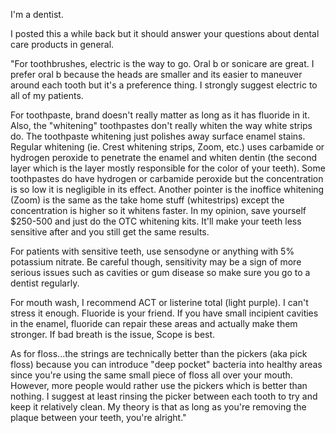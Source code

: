 I'm a dentist.

I posted this a while back but it should answer your questions about dental care products in general.

"For toothbrushes, electric is the way to go. Oral b or sonicare are great. I prefer oral b because the heads are smaller and its easier to maneuver around each tooth but it's a preference thing. I strongly suggest electric to all of my patients.

For toothpaste, brand doesn't really matter as long as it has fluoride in it. Also, the "whitening" toothpastes don't really whiten the way white strips do. The toothpaste whitening just polishes away surface enamel stains. Regular whitening (ie. Crest whitening strips, Zoom, etc.) uses carbamide or hydrogen peroxide to penetrate the enamel and whiten dentin (the second layer which is the layer mostly responsible for the color of your teeth). Some toothpastes do have hydrogen or carbamide peroxide but the concentration is so low it is negligible in its effect. Another pointer is the inoffice whitening (Zoom) is the same as the take home stuff (whitestrips) except the concentration is higher so it whitens faster. In my opinion, save yourself $250-500 and just do the OTC whitening kits. It'll make your teeth less sensitive after and you still get the same results.

For patients with sensitive teeth, use sensodyne or anything with 5% potassium nitrate. Be careful though, sensitivity may be a sign of more serious issues such as cavities or gum disease so make sure you go to a dentist regularly.

For mouth wash, I recommend ACT or listerine total (light purple). I can't stress it enough. Fluoride is your friend. If you have small incipient cavities in the enamel, fluoride can repair these areas and actually make them stronger. If bad breath is the issue, Scope is best.

As for floss...the strings are technically better than the pickers (aka pick floss) because you can introduce "deep pocket" bacteria into healthy areas since you're using the same small piece of floss all over your mouth. However, more people would rather use the pickers which is better than nothing. I suggest at least rinsing the picker between each tooth to try and keep it relatively clean. My theory is that as long as you're removing the plaque between your teeth, you're alright."